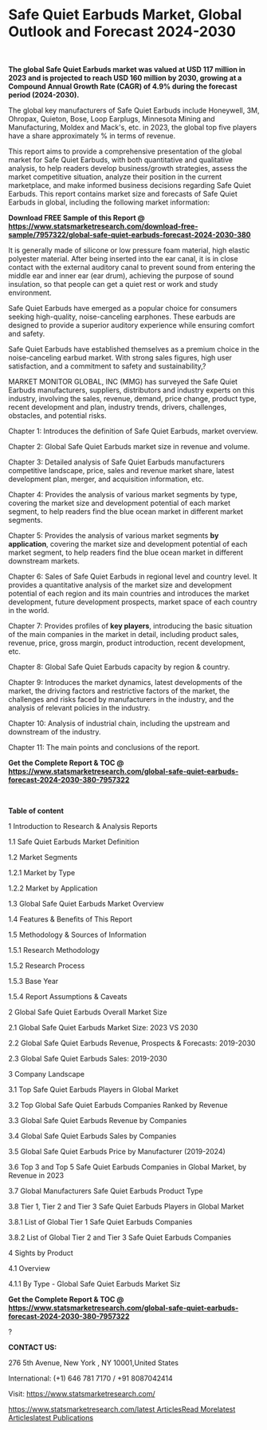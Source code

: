 <h1>Safe Quiet Earbuds Market, Global Outlook and Forecast 2024-2030</h1><br/><p><strong>The global Safe Quiet Earbuds market was valued at USD 117 million in 2023 and is projected to reach USD 160 million by 2030, growing at a Compound Annual Growth Rate (<strong>CAGR</strong>) of 4.9% during the forecast period (2024-2030).</strong></p>
 
 
 
 <p>The global key manufacturers of Safe Quiet Earbuds include Honeywell, 3M, Ohropax, Quieton, Bose, Loop Earplugs, Minnesota Mining and Manufacturing, Moldex and Mack&#39;s, etc. in 2023, the global top five players have a share approximately % in terms of revenue.</p>
 
 
 
 <p>This report aims to provide a comprehensive presentation of the global market for Safe Quiet Earbuds, with both quantitative and qualitative analysis, to help readers develop business/growth strategies, assess the market competitive situation, analyze their position in the current marketplace, and make informed business decisions regarding Safe Quiet Earbuds. This report contains market size and forecasts of Safe Quiet Earbuds in global, including the following market information:</p>
 
 
 
 <p><strong>Download FREE Sample of this Report @ <a href="https://www.statsmarketresearch.com/download-free-sample/7957322/global-safe-quiet-earbuds-forecast-2024-2030-380">https://www.statsmarketresearch.com/download-free-sample/7957322/global-safe-quiet-earbuds-forecast-2024-2030-380</a></strong></p>
 
 
 
 <p>It is generally made of silicone or low pressure foam material, high elastic polyester material. After being inserted into the ear canal, it is in close contact with the external auditory canal to prevent sound from entering the middle ear and inner ear (ear drum), achieving the purpose of sound insulation, so that people can get a quiet rest or work and study environment.</p>
 
 
 
 <p>Safe Quiet Earbuds have emerged as a popular choice for consumers seeking high-quality, noise-canceling earphones. These earbuds are designed to provide a superior auditory experience while ensuring comfort and safety.</p>
 
 
 
 <p>Safe Quiet Earbuds have established themselves as a premium choice in the noise-canceling earbud market. With strong sales figures, high user satisfaction, and a commitment to safety and sustainability,? </p>
 
 
 
 <p>MARKET MONITOR GLOBAL, INC (MMG) has surveyed the Safe Quiet Earbuds manufacturers, suppliers, distributors and industry experts on this industry, involving the sales, revenue, demand, price change, product type, recent development and plan, industry trends, drivers, challenges, obstacles, and potential risks.</p>
 
 
 
 <p>Chapter 1: Introduces the definition of Safe Quiet Earbuds, market overview.</p>
 
 
 
 <p>Chapter 2: Global Safe Quiet Earbuds market size in revenue and volume.</p>
 
 
 
 <p>Chapter 3: Detailed analysis of Safe Quiet Earbuds manufacturers competitive landscape, price, sales and revenue market share, latest development plan, merger, and acquisition information, etc.</p>
 
 
 
 <p>Chapter 4: Provides the analysis of various market segments by type, covering the market size and development potential of each market segment, to help readers find the blue ocean market in different market segments.</p>
 
 
 
 <p>Chapter 5: Provides the analysis of various market segments <strong>by application</strong>, covering the market size and development potential of each market segment, to help readers find the blue ocean market in different downstream markets.</p>
 
 
 
 <p>Chapter 6: Sales of Safe Quiet Earbuds in regional level and country level. It provides a quantitative analysis of the market size and development potential of each region and its main countries and introduces the market development, future development prospects, market space of each country in the world.</p>
 
 
 
 <p>Chapter 7: Provides profiles of <strong>key players</strong>, introducing the basic situation of the main companies in the market in detail, including product sales, revenue, price, gross margin, product introduction, recent development, etc.</p>
 
 
 
 <p>Chapter 8: Global Safe Quiet Earbuds capacity by region & country.</p>
 
 
 
 <p>Chapter 9: Introduces the market dynamics, latest developments of the market, the driving factors and restrictive factors of the market, the challenges and risks faced by manufacturers in the industry, and the analysis of relevant policies in the industry.</p>
 
 
 
 <p>Chapter 10: Analysis of industrial chain, including the upstream and downstream of the industry.</p>
 
 
 
 <p>Chapter 11: The main points and conclusions of the report.</p>
 
 
 
 <div><b>Get the Complete Report & TOC @ <a href="https://www.statsmarketresearch.com/global-safe-quiet-earbuds-forecast-2024-2030-380-7957322">https://www.statsmarketresearch.com/global-safe-quiet-earbuds-forecast-2024-2030-380-7957322</a></b></div>
 
 
 
 <p><br />
 
 <b>Table of content</b></p>
 
 
 
 <p>1 Introduction to Research & Analysis Reports<br />
 
 1.1 Safe Quiet Earbuds Market Definition<br />
 
 1.2 Market Segments<br />
 
 1.2.1 Market by Type<br />
 
 1.2.2 Market by Application<br />
 
 1.3 Global Safe Quiet Earbuds Market Overview<br />
 
 1.4 Features & Benefits of This Report<br />
 
 1.5 Methodology & Sources of Information<br />
 
 1.5.1 Research Methodology<br />
 
 1.5.2 Research Process<br />
 
 1.5.3 Base Year<br />
 
 1.5.4 Report Assumptions & Caveats<br />
 
 2 Global Safe Quiet Earbuds Overall Market Size<br />
 
 2.1 Global Safe Quiet Earbuds Market Size: 2023 VS 2030<br />
 
 2.2 Global Safe Quiet Earbuds Revenue, Prospects & Forecasts: 2019-2030<br />
 
 2.3 Global Safe Quiet Earbuds Sales: 2019-2030<br />
 
 3 Company Landscape<br />
 
 3.1 Top Safe Quiet Earbuds Players in Global Market<br />
 
 3.2 Top Global Safe Quiet Earbuds Companies Ranked by Revenue<br />
 
 3.3 Global Safe Quiet Earbuds Revenue by Companies<br />
 
 3.4 Global Safe Quiet Earbuds Sales by Companies<br />
 
 3.5 Global Safe Quiet Earbuds Price by Manufacturer (2019-2024)<br />
 
 3.6 Top 3 and Top 5 Safe Quiet Earbuds Companies in Global Market, by Revenue in 2023<br />
 
 3.7 Global Manufacturers Safe Quiet Earbuds Product Type<br />
 
 3.8 Tier 1, Tier 2 and Tier 3 Safe Quiet Earbuds Players in Global Market<br />
 
 3.8.1 List of Global Tier 1 Safe Quiet Earbuds Companies<br />
 
 3.8.2 List of Global Tier 2 and Tier 3 Safe Quiet Earbuds Companies<br />
 
 4 Sights by Product<br />
 
 4.1 Overview<br />
 
 4.1.1 By Type - Global Safe Quiet Earbuds Market Siz</p>
 
 
 
 <div><b>Get the Complete Report & TOC @ <a href="https://www.statsmarketresearch.com/global-safe-quiet-earbuds-forecast-2024-2030-380-7957322">https://www.statsmarketresearch.com/global-safe-quiet-earbuds-forecast-2024-2030-380-7957322</a></b></div>
 
 
 
 <p>? </p>
 
 
 
 <p><b>CONTACT US:</b><br />
 
 276 5th Avenue, New York , NY 10001,United States<br />
 
 International: (+1) 646 781 7170 / +91 8087042414<br />
 
 Visit: <a href="https://www.statsmarketresearch.com/">https://www.statsmarketresearch.com/</a><br />
 
 <a href="https://gyeongbokgung.com">https://www.statsmarketresearch.com/</a><a href="https://hallyeomaritime.com">latest Articles</a><a href="https://jingwansa.com">Read More</a><a href="https://nguoiviet.jp/">latest Articles</a><a href="https://www.intelmarketresearch.com/">latest Publications</a></p>